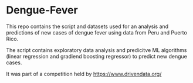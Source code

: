 # Dengue-Fever

This repo contains the script and datasets used for an analysis and predictions of new cases of dengue fever using data from Peru and Puerto Rico.

The script contains exploratory data analysis and predicitve ML algorithms (linear regression and gradiend boosting regressor) to predict new dengue cases.

It was part of a competition held by https://www.drivendata.org/
